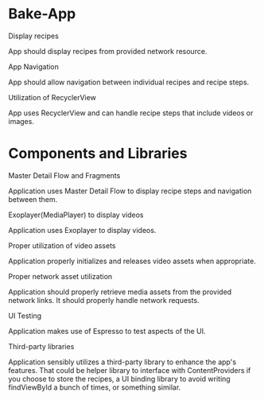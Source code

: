 # Bake-App
Display recipes

App should display recipes from provided network resource.

App Navigation

App should allow navigation between individual recipes and recipe steps.

Utilization of RecyclerView

App uses RecyclerView and can handle recipe steps that include videos or images.

# Components and Libraries

Master Detail Flow and Fragments

Application uses Master Detail Flow to display recipe steps and navigation between them.

Exoplayer(MediaPlayer) to display videos

Application uses Exoplayer to display videos.

Proper utilization of video assets

Application properly initializes and releases video assets when appropriate.

Proper network asset utilization

Application should properly retrieve media assets from the provided network links. It should properly handle network requests.

UI Testing

Application makes use of Espresso to test aspects of the UI.

Third-party libraries

Application sensibly utilizes a third-party library to enhance the app's features. That could be helper library to interface with ContentProviders if you choose to store the recipes, a UI binding library to avoid writing findViewById a bunch of times, or something similar.
